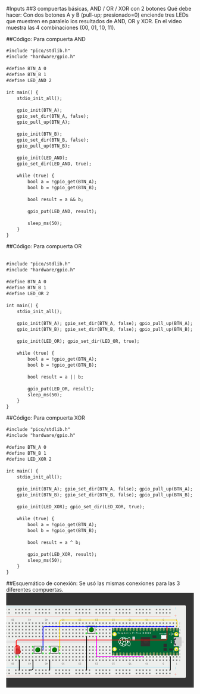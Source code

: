 #Inputs
##3 compuertas básicas, AND / OR / XOR con 2 botones
Qué debe hacer: Con dos botones A y B (pull-up; presionado=0) enciende tres LEDs que muestren en paralelo los resultados de AND, OR y XOR. En el video muestra las 4 combinaciones (00, 01, 10, 11).

##Código: Para compuerta AND

```
#include "pico/stdlib.h"
#include "hardware/gpio.h"

#define BTN_A 0
#define BTN_B 1
#define LED_AND 2

int main() {
    stdio_init_all();

    gpio_init(BTN_A);
    gpio_set_dir(BTN_A, false);
    gpio_pull_up(BTN_A);

    gpio_init(BTN_B);
    gpio_set_dir(BTN_B, false);
    gpio_pull_up(BTN_B);

    gpio_init(LED_AND);
    gpio_set_dir(LED_AND, true);

    while (true) {
        bool a = !gpio_get(BTN_A);
        bool b = !gpio_get(BTN_B);

        bool result = a && b;

        gpio_put(LED_AND, result);

        sleep_ms(50);
    }
}

```
##Código: Para compuerta OR

```

#include "pico/stdlib.h"
#include "hardware/gpio.h"

#define BTN_A 0
#define BTN_B 1
#define LED_OR 2

int main() {
    stdio_init_all();

    gpio_init(BTN_A); gpio_set_dir(BTN_A, false); gpio_pull_up(BTN_A);
    gpio_init(BTN_B); gpio_set_dir(BTN_B, false); gpio_pull_up(BTN_B);

    gpio_init(LED_OR); gpio_set_dir(LED_OR, true);

    while (true) {
        bool a = !gpio_get(BTN_A);
        bool b = !gpio_get(BTN_B);

        bool result = a || b;

        gpio_put(LED_OR, result);
        sleep_ms(50);
    }
}

```
##Código: Para compuerta XOR

```
#include "pico/stdlib.h"
#include "hardware/gpio.h"

#define BTN_A 0
#define BTN_B 1
#define LED_XOR 2

int main() {
    stdio_init_all();

    gpio_init(BTN_A); gpio_set_dir(BTN_A, false); gpio_pull_up(BTN_A);
    gpio_init(BTN_B); gpio_set_dir(BTN_B, false); gpio_pull_up(BTN_B);

    gpio_init(LED_XOR); gpio_set_dir(LED_XOR, true);

    while (true) {
        bool a = !gpio_get(BTN_A);
        bool b = !gpio_get(BTN_B);

        bool result = a ^ b;

        gpio_put(LED_XOR, result);
        sleep_ms(50);
    }
}

```
##Esquemático de conexión: Se usó las mismas conexiones para las 3 diferentes compuertas.
![Diagrama del sistema](ANDORXOR.png)